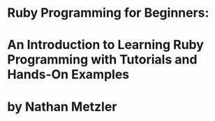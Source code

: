 # Ruby Programming for Beginners: 
# An Introduction to Learning Ruby Programming with Tutorials and Hands-On Examples
# by Nathan Metzler
